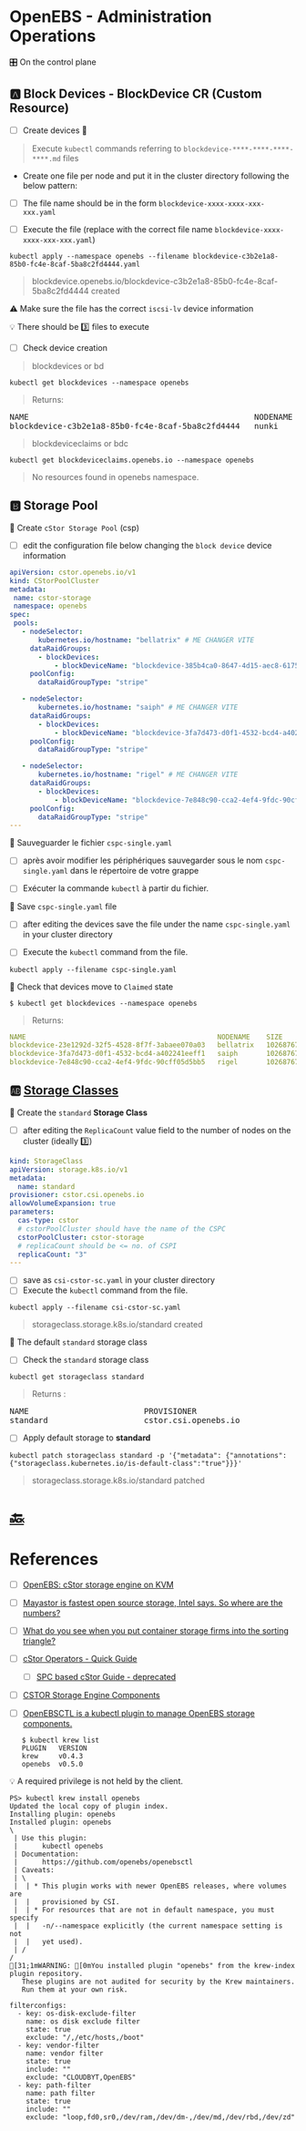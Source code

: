 # OpenEBS - Administration Operations

:control_knobs: On the control plane

## :a: Block Devices - BlockDevice CR (Custom Resource)

- [ ] Create devices :roll_of_paper:

> Execute `kubectl` commands referring to `blockdevice-****-****-****-****.md` files

* Create one file per node and put it in the cluster directory following the below pattern:

- [ ] The file name should be in the form `blockdevice-xxxx-xxxx-xxx-xxx.yaml`

- [ ] Execute the file (replace with the correct file name `blockdevice-xxxx-xxxx-xxx-xxx.yaml`)

```
kubectl apply --namespace openebs --filename blockdevice-c3b2e1a8-85b0-fc4e-8caf-5ba8c2fd4444.yaml
```
> blockdevice.openebs.io/blockdevice-c3b2e1a8-85b0-fc4e-8caf-5ba8c2fd4444 created

:warning: Make sure the file has the correct `iscsi-lv` device information

:bulb: There should be :three: files to execute

- [ ] Check device creation

> blockdevices or bd

```
kubectl get blockdevices --namespace openebs   
```
> Returns: 
<pre>
NAME                                               NODENAME   SIZE          CLAIMSTATE   STATUS   AGE
blockdevice-c3b2e1a8-85b0-fc4e-8caf-5ba8c2fd4444   nunki      42949672960   Unclaimed    Active   11s
</pre>

> blockdeviceclaims or bdc

```
kubectl get blockdeviceclaims.openebs.io --namespace openebs
```
> No resources found in openebs namespace.

## :b: Storage Pool

:round_pushpin: Create `cStor Storage Pool` (csp)

- [ ] edit the configuration file below changing the `block device` device information

```yaml
apiVersion: cstor.openebs.io/v1
kind: CStorPoolCluster
metadata:
 name: cstor-storage
 namespace: openebs
spec:
 pools:
   - nodeSelector:
       kubernetes.io/hostname: "bellatrix" # ME CHANGER VITE
     dataRaidGroups:
       - blockDevices:
           - blockDeviceName: "blockdevice-385b4ca0-8647-4d15-aec8-6175e9a23cf7" # ME CHANGER VITE
     poolConfig:
       dataRaidGroupType: "stripe"

   - nodeSelector:
       kubernetes.io/hostname: "saiph" # ME CHANGER VITE
     dataRaidGroups:
       - blockDevices:
           - blockDeviceName: "blockdevice-3fa7d473-d0f1-4532-bcd4-a402241eeff1" # ME CHANGER VITE
     poolConfig:
       dataRaidGroupType: "stripe"

   - nodeSelector:
       kubernetes.io/hostname: "rigel" # ME CHANGER VITE
     dataRaidGroups:
       - blockDevices:
           - blockDeviceName: "blockdevice-7e848c90-cca2-4ef4-9fdc-90cff05d5bb5" # ME CHANGER VITE
     poolConfig:
       dataRaidGroupType: "stripe"
---
```

:round_pushpin: Sauveguarder le fichier `cspc-single.yaml`

- [ ] après avoir modifier les périphériques sauvegarder sous le nom `cspc-single.yaml` dans le répertoire de votre grappe

- [ ] Exécuter la commande `kubectl` à partir du fichier.

:round_pushpin: Save `cspc-single.yaml` file

- [ ] after editing the devices save the file under the name `cspc-single.yaml` in your cluster directory

- [ ] Execute the `kubectl` command from the file.

```
kubectl apply --filename cspc-single.yaml
```

:round_pushpin: Check that devices move to `Claimed` state

```
$ kubectl get blockdevices --namespace openebs
```
> Returns:
```yaml
NAME                                               NODENAME    SIZE        CLAIMSTATE   STATUS   AGE
blockdevice-23e1292d-32f5-4528-8f7f-3abaee070a03   bellatrix   102687672   Claimed      Active   16m
blockdevice-3fa7d473-d0f1-4532-bcd4-a402241eeff1   saiph       102687672   Claimed      Active   16m
blockdevice-7e848c90-cca2-4ef4-9fdc-90cff05d5bb5   rigel       102687672   Claimed      Active   16m
```

## :ab: [Storage Classes](https://kubernetes.io/docs/concepts/storage/storage-classes/)

:round_pushpin: Create the `standard` **Storage Class**

- [ ] after editing the `ReplicaCount` value field to the number of nodes on the cluster (ideally :three:)

```yaml
kind: StorageClass
apiVersion: storage.k8s.io/v1
metadata:
  name: standard
provisioner: cstor.csi.openebs.io
allowVolumeExpansion: true
parameters:
  cas-type: cstor
  # cstorPoolCluster should have the name of the CSPC
  cstorPoolCluster: cstor-storage
  # replicaCount should be <= no. of CSPI
  replicaCount: "3"
---
```

- [ ] save as `csi-cstor-sc.yaml` in your cluster directory
- [ ] Execute the `kubectl` command from the file.

```
kubectl apply --filename csi-cstor-sc.yaml
```
> storageclass.storage.k8s.io/standard created

:round_pushpin: The default `standard` storage class

- [ ] Check the `standard` storage class

```
kubectl get storageclass standard
```
> Returns :
<pre>
NAME                        PROVISIONER                                                RECLAIMPOLICY   VOLUMEBINDINGMODE      ALLOWVOLUMEEXPANSION   AGE
standard                    cstor.csi.openebs.io                                       Delete          Immediate              true                   4s
</pre>

- [ ] Apply default storage to **standard**

```
kubectl patch storageclass standard -p '{"metadata": {"annotations":{"storageclass.kubernetes.io/is-default-class":"true"}}}'
```
> storageclass.storage.k8s.io/standard patched

# [:back:](../../#floppy_disk-storage)

# References

- [ ] [OpenEBS: cStor storage engine on KVM](https://technology.amis.nl/platform/openebs-cstor-storage-engine-on-kvm)
- [ ] [Mayastor is fastest open source storage, Intel says. So where are the numbers?](https://blocksandfiles.com/2021/03/08/intel-says-mayastor-is-fastest-open-source-storage)
- [ ] [What do you see when you put container storage firms into the sorting triangle?](https://blocksandfiles.com/2021/03/05/data-storage-news-digest-container-storage/)

- [ ] [cStor Operators - Quick Guide](https://github.com/openebs/cstor-operators/blob/develop/docs/quick.md)
    - [ ] [SPC based cStor Guide - deprecated](https://openebs.io/docs/deprecated/spc-based-cstor)

- [ ] [CSTOR Storage Engine Components](https://github.com/openebs/openebsctl/tree/develop/docs/cstor)
- [ ] [OpenEBSCTL is a kubectl plugin to manage OpenEBS storage components.](https://github.com/openebs/openebsctl)
```
   $ kubectl krew list
   PLUGIN   VERSION
   krew     v0.4.3
   openebs  v0.5.0
```

:bulb: A required privilege is not held by the client.

```
PS> kubectl krew install openebs
Updated the local copy of plugin index.
Installing plugin: openebs
Installed plugin: openebs
\
 | Use this plugin:
 |      kubectl openebs
 | Documentation:
 |      https://github.com/openebs/openebsctl
 | Caveats:
 | \
 |  | * This plugin works with newer OpenEBS releases, where volumes are
 |  |   provisioned by CSI.
 |  | * For resources that are not in default namespace, you must specify
 |  |   -n/--namespace explicitly (the current namespace setting is not
 |  |   yet used).
 | /
/
[31;1mWARNING: [0mYou installed plugin "openebs" from the krew-index plugin repository.
   These plugins are not audited for security by the Krew maintainers.
   Run them at your own risk.
```

```
filterconfigs:
  - key: os-disk-exclude-filter
    name: os disk exclude filter
    state: true
    exclude: "/,/etc/hosts,/boot"
  - key: vendor-filter
    name: vendor filter
    state: true
    include: ""
    exclude: "CLOUDBYT,OpenEBS"
  - key: path-filter
    name: path filter
    state: true
    include: ""
    exclude: "loop,fd0,sr0,/dev/ram,/dev/dm-,/dev/md,/dev/rbd,/dev/zd"
```

